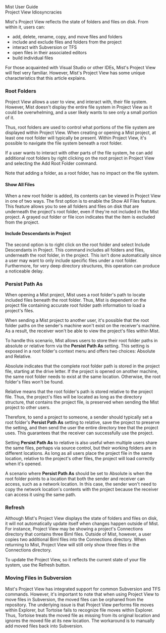 <div class="LanguageTitle">Mist User Guide</div>
<div class="TopicHeader">Project View Idiosyncracies</div>
<p>
	Mist's Project View reflects the state of folders and files on disk. From 
	within it, users can:</p>
	<ul>
		<li>add, delete, rename, copy, and move files and folders</li>
		<li>include and exclude files and folders from the project</li>
		<li>interact with Subversion or TFS</li>
		<li>open files in their associated editors</li>
		<li>build individual files</li>
	</ul>
	<p>For those acquainted with Visual Studio or other IDEs, 
	Mist&apos;s Project View will feel very familiar. However, Mist&apos;s Project View 
	has some unique characteristics that this article explains.</p>
	
<h3>Root Folders</h3>
<p>
Project View allows a user to view, and interact with, their file system. However, Mist doesn&apos;t display the entire file system in Project View as it could be overwhelming, and a user likely wants to see only a small portion of it.
</p>
<p>
Thus, root folders are used to control what portions of the file system are displayed within Project View. When creating or opening a Mist project, at least one root folder will typically be present. Within Project View, it&apos;s possible to navigate the file system beneath a root folder.
</p>
<p>
If a user wants to interact with other parts of the file system, he can add additional root folders by right clicking on the root project in Project View and selecting the Add Root Folder command. 
</p>
<p>
Note that adding a folder, as a root folder, has no impact on the file system.
</p>
<h4>Show All Files</h4>
<p>
When a new root folder is added, its contents can be viewed in Project View in one of two ways. The first option is to enable the Show All Files feature. This feature allows you to see all folders and files on disk that are underneath the project&apos;s root folder, even if they&apos;re not included in the Mist project. 
A grayed out folder or file icon indicates that the item is excluded from the project.
</p>
<h4>Include Descendants in Project</h4>
<p>
The second option is to right click on the root folder and select Include Descendants in Project. This command includes all folders and files, underneath the root folder, in the project. This isn&apos;t done automatically since a user may want to only include specific files under a root folder. Furthermore, for very deep directory structures, this operation can produce a noticeable delay.
</p>
<h3>Persist Path As</h3>
<p>
When opening a Mist project, Mist uses a root folder&apos;s path to locate included files beneath the root folder. Thus, Mist is dependent on the project file containing accurate root folder path information to load a project&apos;s files.
</p>
<p>
When sending a Mist project to another user, it&apos;s possible that the root folder paths on the sender&apos;s machine won&apos;t exist on the receiver&apos;s machine. As a result, the receiver won&apos;t be able to view the project&apos;s files within Mist.
</p>
<p>
To handle this scenario, Mist allows users to store their root folder paths in absolute or relative form via the 
<strong>Persist Path As</strong> setting. This setting is exposed in a root folder&apos;s context menu and offers two choices: Absolute and Relative. 
</p>
<p>
Absolute indicates that the complete root folder path is stored in the project file, starting at the drive letter. If the project is opened on another machine, the same root folder needs to exist at the same location. Otherwise, the root folder&apos;s files won&apos;t be found. 
</p>
<p>
Relative means that the root folder&apos;s path is stored relative to the project file. Thus, the project&apos;s files will be located as long as the directory structure, that contains the project file, is preserved when sending the Mist project to other users.
</p>
<p>
Therefore, to send a project to someone, a sender should typically set a root folder&apos;s 
<strong>Persist Path As</strong> setting to relative, save the project to preserve the setting, and then send the user the entire directory tree that the project uses. This guarantees that the receiver can successfully use the project.
</p>
<p>
Setting <strong>Persist Path As</strong> to relative is also useful when multiple users share the same files, perhaps via source control, but their working folders are in different locations. As long as all users place the project file in the same location, relative to the project&apos;s other files, the project will load correctly when it&apos;s opened.
</p>
<p>
A scenario where <strong>Persist Path As</strong> should be set to Absolute is when the root folder points to a location that both the sender and receiver can access, such as a network location. In this case, the sender won&apos;t need to copy the network location&apos;s contents with the project because the receiver can access it using the same path.
</p>
<h3>Refresh</h3>
<p>Although Mist&apos;s Project View displays the state of folders and files on disk, it will not automatically update itself when changes happen outside of Mist. For instance, Project View may be showing a project&apos;s Connections directory that contains three Biml files. Outside of Mist, however, a user copies two additional Biml files into the Connections directory. When returning to Mist, Project View will still only show three files in the Connections directory.</p>
<p>
To update the Project View, so it reflects the current state of your file system, use the Refresh button. 
</p>
<h3>
Moving Files in Subversion</h3>
<p>
Mist's Project View has integrated support for common Subversion and TFS 
commands. However, it's important to note that when using Project View to move 
files in Subversion, the moved files can be orphaned from the repository. The 
underlying issue is that Project View performs file moves within Explorer, but 
Tortoise fails to recognize file moves within Explorer. Thus, Tortoise treats 
the moved file as missing from its original location and ignores the moved file 
at its new location. The workaround is to manually add moved files back into 
Subversion.</p>


